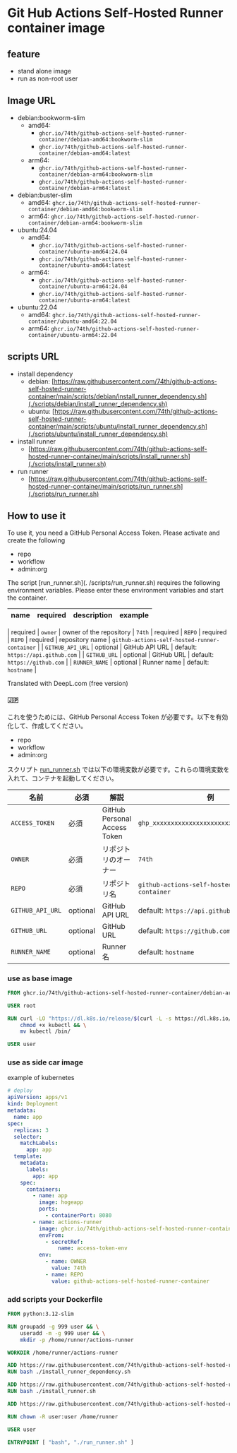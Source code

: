 # Git Hub Actions Self-Hosted Runner container image

## feature

- stand alone image
- run as non-root user

## Image URL

- debian:bookworm-slim
  - amd64:
    - `ghcr.io/74th/github-actions-self-hosted-runner-container/debian-amd64:bookworm-slim`
    - `ghcr.io/74th/github-actions-self-hosted-runner-container/debian-amd64:latest`
  - arm64:
    - `ghcr.io/74th/github-actions-self-hosted-runner-container/debian-arm64:bookworm-slim`
    - `ghcr.io/74th/github-actions-self-hosted-runner-container/debian-arm64:latest`
- debian:buster-slim
  - amd64: `ghcr.io/74th/github-actions-self-hosted-runner-container/debian-amd64:bookworm-slim`
  - arm64: `ghcr.io/74th/github-actions-self-hosted-runner-container/debian-arm64:bookworm-slim`
- ubuntu:24.04
  - amd64:
    - `ghcr.io/74th/github-actions-self-hosted-runner-container/ubuntu-amd64:24.04`
    - `ghcr.io/74th/github-actions-self-hosted-runner-container/ubuntu-amd64:latest`
  - arm64:
    - `ghcr.io/74th/github-actions-self-hosted-runner-container/ubuntu-arm64:24.04`
    - `ghcr.io/74th/github-actions-self-hosted-runner-container/ubuntu-arm64:latest`
- ubuntu:22.04
  - amd64: `ghcr.io/74th/github-actions-self-hosted-runner-container/ubuntu-amd64:22.04`
  - arm64: `ghcr.io/74th/github-actions-self-hosted-runner-container/ubuntu-arm64:22.04`

## scripts URL

- install dependency
  - debian: [https://raw.githubusercontent.com/74th/github-actions-self-hosted-runner-container/main/scripts/debian/install_runner_dependency.sh](./scripts/debian/install_runner_dependency.sh)
  - ubuntu: [https://raw.githubusercontent.com/74th/github-actions-self-hosted-runner-container/main/scripts/ubuntu/install_runner_dependency.sh](./scripts/ubuntu/install_runner_dependency.sh)
- install runner
  - [https://raw.githubusercontent.com/74th/github-actions-self-hosted-runner-container/main/scripts/install_runner.sh](./scripts/install_runner.sh)
- run runner
  - [https://raw.githubusercontent.com/74th/github-actions-self-hosted-runner-container/main/scripts/run_runner.sh](./scripts/run_runner.sh)

## How to use it

To use it, you need a GitHub Personal Access Token. Please activate and create the following

- repo
- workflow
- admin:org

The script [run_runner.sh](. /scripts/run_runner.sh) requires the following environment variables. Please enter these environment variables and start the container.

| name | required | description | example |
| ---- | -------- | ----------- | ------- |

| required | `owner` | owner of the repository | `74th` | required | `REPO` | required
| `REPO` | required | repository name | `github-actions-self-hosted-runner-container` |
| `GITHUB_API_URL` | optional | GitHub API URL | default: `https://api.github.com` |
| `GITHUB_URL` | optional | GitHub URL | default: `https://github.com` |
| `RUNNER_NAME` | optional | Runner name | default: `hostname` |

Translated with DeepL.com (free version)

#### 🇯🇵

これを使うためには、GitHub Personal Access Token が必要です。以下を有効化して、作成してください。

- repo
- workflow
- admin:org

スクリプト [run_runner.sh](./scripts/run_runner.sh) では以下の環境変数が必要です。これらの環境変数を入れて、コンテナを起動してください。

| 名前             | 必須     | 解説                         | 例                                            |
| ---------------- | -------- | ---------------------------- | --------------------------------------------- |
| `ACCESS_TOKEN`   | 必須     | GitHub Personal Access Token | `ghp_xxxxxxxxxxxxxxxxxxxxxxxxxxxxxxxxxxxx`    |
| `OWNER`          | 必須     | リポジトリのオーナー         | `74th`                                        |
| `REPO`           | 必須     | リポジトリ名                 | `github-actions-self-hosted-runner-container` |
| `GITHUB_API_URL` | optional | GitHub API URL               | default: `https://api.github.com`             |
| `GITHUB_URL`     | optional | GitHub URL                   | default: `https://github.com`                 |
| `RUNNER_NAME`    | optional | Runner 名                    | default: `hostname`                           |

### use as base image

```Dockerfile
FROM ghcr.io/74th/github-actions-self-hosted-runner-container/debian-arm64:bookworm-slim

USER root

RUN curl -LO "https://dl.k8s.io/release/$(curl -L -s https://dl.k8s.io/release/stable.txt)/bin/linux/arm64/kubectl" && \
    chmod +x kubectl && \
    mv kubectl /bin/

USER user
```

### use as side car image

example of kubernetes

```yml
# deploy
apiVersion: apps/v1
kind: Deployment
metadata:
  name: app
spec:
  replicas: 3
  selector:
    matchLabels:
      app: app
  template:
    metadata:
      labels:
        app: app
    spec:
      containers:
        - name: app
          image: hogeapp
          ports:
            - containerPort: 8080
        - name: actions-runner
          image: ghcr.io/74th/github-actions-self-hosted-runner-container/debian-arm64:latest
          envFrom:
            - secretRef:
                name: access-token-env
          env:
            - name: OWNER
              value: 74th
            - name: REPO
              value: github-actions-self-hosted-runner-container
```

### add scripts your Dockerfile

```Dockerfile
FROM python:3.12-slim

RUN groupadd -g 999 user && \
    useradd -m -g 999 user && \
    mkdir -p /home/runner/actions-runner

WORKDIR /home/runner/actions-runner

ADD https://raw.githubusercontent.com/74th/github-actions-self-hosted-runner-container/main/scripts/debian/install_runner_dependency.sh .
RUN bash ./install_runner_dependency.sh

ADD https://raw.githubusercontent.com/74th/github-actions-self-hosted-runner-container/main/scripts/install_runner.sh .
RUN bash ./install_runner.sh

ADD https://raw.githubusercontent.com/74th/github-actions-self-hosted-runner-container/main/scripts/run_runner.sh .

RUN chown -R user:user /home/runner

USER user

ENTRYPOINT [ "bash", "./run_runner.sh" ]
```
